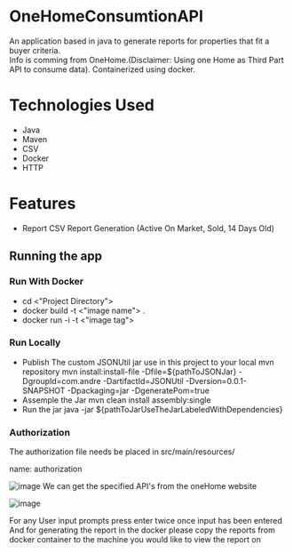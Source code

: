 # OneHomeConsumtionAPI
An application based in java to generate reports for properties that fit a buyer criteria.   
Info is comming from OneHome.(Disclaimer: Using one Home as Third Part API to consume data). Containerized using docker.

# Technologies Used
* Java
* Maven
* CSV
* Docker
* HTTP

# Features
* Report CSV Report Generation (Active On Market, Sold, 14 Days Old)

## Running the app

### Run With Docker
* cd <"Project Directory">  
* docker build -t <"image name"> .  
* docker run -i -t <"image tag">
  
### Run Locally
* Publish The custom JSONUtil jar use in this project to your local mvn repository
mvn install:install-file -Dfile=${pathToJSONJar} -DgroupId=com.andre -DartifactId=JSONUtil -Dversion=0.0.1-SNAPSHOT -Dpackaging=jar -DgeneratePom=true
* Assemple the Jar
mvn clean install assembly:single
* Run the jar
java -jar ${pathToJarUseTheJarLabeledWithDependencies}

### Authorization

The authorization file needs be placed in src/main/resources/

name: authorization

![image](https://github.com/user-attachments/assets/0949502e-677a-4a5c-adc4-b0de645ff8cb)
We can get the specified API's from the oneHome website

![image](https://github.com/user-attachments/assets/078e8158-42df-4dd5-84fd-154a2b4b75d2)


For any User input prompts press enter twice once input has been entered
And for generating the report in the docker please copy the reports from docker container to the machine you would like to view the report on


